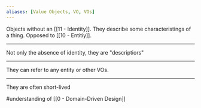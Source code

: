 ```yaml
---
aliases: [Value Objects, VO, VOs]
---
```


Objects without an [[11 - Identity]]. They describe some characteristings of a thing. Opposed to [[10 - Entitiy]].

---

Not only the absence of identity, they are "descriptiors"

---

They can refer to any entity or other VOs.

---

They are often short-lived

#understanding of [[0 - Domain-Driven Design]]